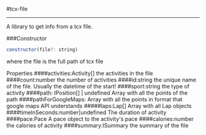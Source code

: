 #tcx-file

---
A library to get info from a tcx file.

###Constructor
```javascript 
constructor(file?: string) 
```
where the file is the full path of tcx file

Properties 
####activities:Activity[] 
the activities in the file
####count:number
the number of activities
####id:string
the unique name of the file. Usually the datetime of the start!
####sport:string
the type of activity
####path: IPosition[] | undefined
Array with all the points of the path
####pathForGoogleMaps:
Array with all the points in format that google maps API understands
#####laps:Lap[]
Array with all Lap objects
####timeInSeconds:number|undefined
The duration of activity
####pace:Pace
A pace object to the activity's pace
####calories:number
the calories of activity
####summary:ISummary
the summary of the file
